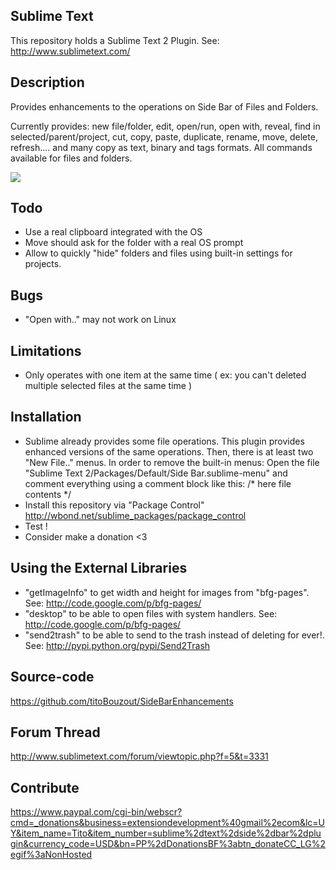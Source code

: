 Sublime Text
------------------

This repository holds a Sublime Text 2 Plugin. See: http://www.sublimetext.com/

Description
------------------

Provides enhancements to the operations on Side Bar of Files and Folders.

Currently provides: new file/folder, edit, open/run, open with, reveal, find in selected/parent/project, cut, copy, paste, duplicate, rename, move, delete, refresh.... and many copy as text, binary and tags formats. All commands available for files and folders.

<img src="http://dl.dropbox.com/u/43596449/tito/sublime/SideBar/screenshot.png" border="0"/>

Todo
------------------
 
 * Use a real clipboard integrated with the OS
 * Move should ask for the folder with a real OS prompt
 * Allow to quickly "hide" folders and files using built-in settings for projects.

Bugs
------------------
 * "Open with.." may not work on Linux

Limitations
------------------

* Only operates with one item at the same time ( ex: you can't deleted multiple selected files at the same time )

Installation
------------------

* Sublime already provides some file operations. This plugin provides enhanced versions of the same operations. Then, there is at least two "New File.." menus. In order to remove the built-in menus: Open the file "Sublime Text 2/Packages/Default/Side Bar.sublime-menu" and comment everything using a comment block like this: /* here file contents */
* Install this repository via "Package Control" http://wbond.net/sublime_packages/package_control
* Test !
* Consider make a donation <3

Using the External Libraries
------------------
 * "getImageInfo" to get width and height for images from "bfg-pages". See: http://code.google.com/p/bfg-pages/
 * "desktop" to be able to open files with system handlers. See: http://code.google.com/p/bfg-pages/
 * "send2trash" to be able to send to the trash instead of deleting for ever!. See: http://pypi.python.org/pypi/Send2Trash

Source-code
------------------

https://github.com/titoBouzout/SideBarEnhancements

Forum Thread
------------------

http://www.sublimetext.com/forum/viewtopic.php?f=5&t=3331

Contribute
------------------

https://www.paypal.com/cgi-bin/webscr?cmd=_donations&business=extensiondevelopment%40gmail%2ecom&lc=UY&item_name=Tito&item_number=sublime%2dtext%2dside%2dbar%2dplugin&currency_code=USD&bn=PP%2dDonationsBF%3abtn_donateCC_LG%2egif%3aNonHosted
